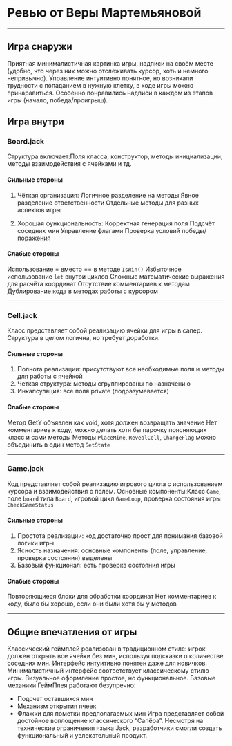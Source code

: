 # Ревью от Веры Мартемьяновой
----
## Игра снаружи
Приятная минималистичная картинка игры, надписи на своём месте (удобно, что через них можно отслеживать курсор, хоть и немного непривычно). Управление интуитивно понятное, но возникали трудности с попаданием в нужную клетку, в ходе игры можно принаравиться.
Особенно понравились надписи в каждом из этапов игры (начало, победа/проигрыш). 

## Игра внутри

### Board.jack
Структура включает:Поля класса, конструктор, методы инициализации, методы взаимодействия с ячейками и тд.

#### Сильные стороны 
1. Чёткая организация:
Логичное разделение на методы
Явное разделение ответственности
Отдельные методы для разных аспектов игры

2. Хорошая функциональность:
Корректная генерация поля
Подсчёт соседних мин
Управление флагами
Проверка условий победы/поражения

#### Слабые стороны
Использование = вместо == в методе `IsWin()`
Избыточное использование `let` внутри циклов
Сложные математические выражения для расчёта координат
Отсутствие комментариев к методам
Дублирование кода в методах работы с курсором

----
### Cell.jack
Класс представляет собой реализацию ячейки для игры в сапер. Структура в целом логична, но требует доработки.

#### Сильные стороны 
1. Полнота реализации: присутствуют все необходимые поля и методы для работы с ячейкой
2. Четкая структура: методы сгруппированы по назначению
3. Инкапсуляция: все поля private (подразумевается)

#### Слабые стороны
Метод GetY объявлен как void, хотя должен возвращать значение
Нет комментариев к коду, можно делать хотя бы парочку поясняющих класс и сами методы 
Методы `PlaceMine`, `RevealCell`, `ChangeFlag` можно объединить в один метод `SetState`

----
### Game.jack
Код представляет собой реализацию игрового цикла с использованием курсора и взаимодействия с полем.
Основные компоненты:Класс `Game`, поле `board` типа `Board`, игровой цикл `GameLoop`, проверка состояния игры `CheckGameStatus`

#### Сильные стороны 
1. Простота реализации: код достаточно прост для понимания базовой логики игры
2. Ясность назначения: основные компоненты (поле, управление, проверка состояния) выделены
3. Базовый функционал: есть проверка состояния игры

#### Слабые стороны
Повторяющиеся блоки для обработки координат
Нет комментариев к коду, было бы хорошо, если они были хотя бы у методов

----

## Общие впечатления от игры
Классический геймплей реализован в традиционном стиле: игрок должен открыть все ячейки без мин, используя подсказки о количестве соседних мин. Интерфейс интуитивно понятен даже для новичков.
Минималистичный интерфейс соответствует классическому стилю игры. Визуальное оформление простое, но функциональное.
Базовые механики ГеймПлея работают безупречно:
- Подсчет оставшихся мин
- Механизм открытия ячеек
- Флажки для пометки предполагаемых мин
Игра представляет собой достойное воплощение классического “Сапёра”. Несмотря на технические ограничения языка Jack, разработчики смогли создать функциональный и увлекательный продукт.